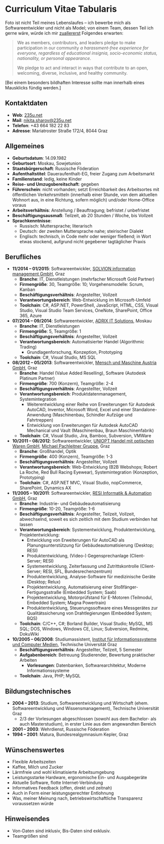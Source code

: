 # Curriculum Vitae Tabularis

Foto ist nicht Teil meines Lebenslaufes – ich bewerbe mich als Softwareentwickler und nicht als Model; von einem Team, dessen Teil ich gerne wäre, würde ich mir [zuallererst](https://github.com/nikita-sharov/.github/blob/master/CODE_OF_CONDUCT.md) Folgendes erwarten:

> We as members, contributors, and leaders pledge to make participation in our community *a harassment-free experience for everyone, regardless of educational insignia, socio-economic status, nationality, or personal appearance*.
>
> We pledge to act and interact in ways that contribute to an open, welcoming, diverse, inclusive, and healthy community.

[Bei einem besonders bildhaften Interesse sollte man innerhalb eines Mausklicks fündig werden.]

## Kontaktdaten

- **Web**: [235u.net](https://www.235u.net)
- **Mail**: [nikita.sharov@235u.net](mailto:nikita.sharov@235u.net)
- **Telefon**: +43 664 182 22 83
- **Adresse**: Mariatroster Straße 172/4, 8044 Graz

## Allgemeines

- **Geburtsdatum**: 14.09.1982
- **Geburtsort**: Moskau, Sowjetunion
- **Staatsbürgerschaft**: Russische Föderation
- **Aufenthaltstitel**: Daueraufenthalt-EG, freier Zugang zum Arbeitsmarkt
- **Familienstand**: ledig, keine Kinder
- **Reise- und Umzugsbereitschaft**: gegeben
- **Führerschein**: nicht vorhanden; setzt Erreichbarkeit des Arbeitsortes mit öffentlichen Verkehrsmitteln (innerhalb einer Stunde, von dem aktuellen Wohnort aus, in eine Richtung, sofern möglich) und/oder Home-Office voraus
- **Arbeitsverhältnis**: Anstellung / Beauftragung; befristet / unbefristet
- **Beschäftigungsausmaß**: Teilzeit, ab 20 Stunden / Woche, bis Vollzeit
- **Sprachkenntnisse**:
  - Russisch: Muttersprache; literarisch
  - Deutsch: der zweiten Muttersprache nahe; steirischer Dialekt
  - Englisch: technisch, in Code mehr oder weniger fließend; in Wort etwas stockend, aufgrund nicht gegebener tagtäglicher Praxis

## Berufliches

- **11/2014 – 01/2015**: Softwareentwickler, [SOLVION information management GmbH](https://www.solvion.net/), Graz
  - **Branche**: IT, Dienstleistungen (mehrfacher Microsoft Gold Partner)
  - **Firmengröße**: 30, Teamgröße: 10; Vorgehensmodelle: Scrum, Kanban
  - **Beschäftigungsverhältnis**: Angestellter, Vollzeit
  - **Verantwortungsbereich**: Web-Entwicklung im Microsoft-Umfeld
  - **Toolchain**: C#, ASP.NET, PowerShell, JavaScript, HTML, CSS, Visual Studio, Visual Studio Team Services, OneNote, SharePoint, Office 365, Azure
- **07/2014 – 09/2014**: Softwareentwickler, [ADRIX IT Solutions](https://web.archive.org/web/20140701201452/http://adrix.ru/en/), Moskau
  - **Branche**: IT, Dienstleistungen
  - **Firmengröße**: 5, Teamgröße: 1
  - **Beschäftigungsverhältnis**: Angestellter, Vollzeit
  - **Verantwortungsbereich**: Automatisierter Handel (Algorithmic Trading)
    - Grundlagenforschung, Konzeption, Prototyping
  - **Toolchain**: C#, Visual Studio, MS SQL
- **08/2012 – 05/2013**: Softwareentwickler, [Mensch und Maschine Austria GmbH](https://www.mum.at/), Graz
  - **Branche**: Handel (Value Added Reselling), Software (Autodesk Platinum Partner)
  - **Firmengröße**: 700 (Konzern), Teamgröße: 2-4
  - **Beschäftigungsverhältnis**: Angestellter, Vollzeit
  - **Verantwortungsbereich**: Produktdatenmanagement, Systemintegration
    - Weiterentwicklung einer Reihe von Erweiterungen für Autodesk AutoCAD, Inventor, Microsoft Word, Excel und einer Standalone-Anwendung (Maschinenbau, Schindler Aufzüge und Fahrtreppen)
    - Entwicklung von Erweiterungen für Autodesk AutoCAD Mechanical und Vault (Maschinenbau, Braun Maschinenfabrik)
  - **Toolchain**: C#, Visual Studio, Jira, Bamboo, Subversion, VMWare
- **10/2011 – 08/2012**: Softwareentwickler, [UNIOPT Handel mit optischen Waren GmbH](https://web.archive.org/web/20110131112105/http://www.uniopt.at/), [Michael Pachleitner Gruppe](https://www.michaelpachleitnergroup.com/), Graz
  - **Branche**: Großhandel, Optik
  - **Firmengröße**: 400 (Konzern), Teamgröße: 1-3
  - **Beschäftigungsverhältnis**: Angestellter, Vollzeit
  - **Verantwortungsbereich**: Web-Entwicklung (B2B Webshops; Robert La Roche, Red Bull Racing Eyewear), Systemintegration (Konzeption, Prototyping)
  - **Toolchain**: C#, ASP.NET MVC, Visual Studio, nopCommerce, SharePoint, Dynamics AX
- **11/2005 – 10/2011**: Softwareentwickler, [RESI Informatik & Automation GmbH](http://www.resi.cc/), Graz
  - **Branche**: Industrie- und Gebäudeautomatisierung
  - **Firmengröße**: 10-20, Teamgröße: 1-6
  - **Beschäftigungsverhältnis**: Angestellter, Teilzeit, Vollzeit, abwechselnd, soweit es sich zeitlich mit dem Studium verbinden hat lassen
  - **Verantwortungsbereich**: Systementwicklung, Produktentwicklung, Projektentwicklung:
    - Entwicklung von Erweiterungen für AutoCAD als Planungsunterstützung für Gebäudeautomatisierung (Desktop; RESI)
    - Produktentwicklung, (Video-) Gegensprechanlage (Client-Server; RESI)
    - Systementwicklung, Zeiterfassung und Zutrittskontrolle (Client-Server; RESI, SFL, Bundesrechenzentrum)
    - Produktentwicklung, Analyse-Software für medizinische Geräte (Desktop; Relux)
    - Projektentwicklung, Automatisierung einer Stoßfänger-Fertigungsstraße (Embedded System; Saab)
    - Projektentwicklung, Motorprüfstand für E-Motoren (Teilmodul, Embedded System; Magna Powertrain)
    - Produktentwicklung, Steuerungssoftware eines Messgerätes zur Qualitätssicherung von Drahtlegierungen (Embedded System; BQS)
  - **Toolchain**: C/C++, C#; Borland Builder, Visual Studio; MySQL, MS SQL; DOS, Windows, Windows CE, Linux; Subversion, Redmine, DokuWiki
- **10/2005 – 06/2008**: Studiumassistent, [Institut für Informationssysteme und Computer Medien](https://web.archive.org/web/20080625095025/http://iicm.tugraz.at/), Technische Universität Graz
  - **Beschäftigungsverhältnis**: Angestellter, Teilzeit, 5 Semester
  - **Aufgabenbereich**: Betreuung Studierender, Bewertung praktischer Arbeiten
    - **Vorlesungen**: Datenbanken, Softwarearchitektur, Moderne Informationssysteme
  - **Toolchain**: Java, PHP; MySQL

## Bildungstechnisches

- **2004 – 2013**: Studium, Softwareentwicklung und Wirtschaft (ehem. Softwareentwicklung und Wissensmanagement), Technische Universität Graz
  - 2/3 der Vorlesungen abgeschlossen (sowohl aus dem Bachelor- als auch Masterstudium), in erster Linie aus dem angewandten Bereich
- **2001 – 2003**: Wehrdienst, Russische Föderation
- **1994 – 2001**: Matura, Bundesrealgymnasium Kepler, Graz

## Wünschenswertes

- Flexible Arbeitszeiten
- Kaffee, Milch und Zucker
- Lärmfreie und wohl klimatisierte Arbeitsumgebung
- Leistungsstarke Hardware, ergonomische Ein- und Ausgabegeräte
- Aktuelle Software, flotte Internet-Verbindung
- Informatives Feedback (offen, direkt und zeitnah)
- Auch in Form einer leistungsgerechter Entlohnung
- Was, meiner Meinung nach, betriebswirtschaftliche Transparenz voraussetzen würde

## Hinweisendes

- Von-Daten sind inklusiv, Bis-Daten sind exklusiv.
- Teamgrößen sind 